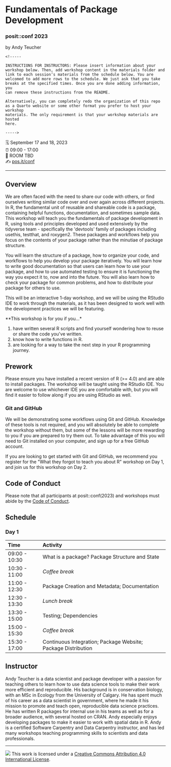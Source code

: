 # Fundamentals of Package Development

### posit::conf 2023

by Andy Teucher

```{=html}
<!-----

INSTRUCTIONS FOR INSTRUCTORS: Please insert information about your
workshop below. Then, add workshop content in the materials folder and
link to each session’s materials from the schedule below. You are
welcomed to add more rows to the schedule. We just ask that you take
breaks at the specified times. Once you are done adding information, you
can remove these instructions from the README.

Alternatively, you can completely redo the organization of this repo 
as a Quarto website or some other format you prefer to host your workshop
materials. The only requirement is that your workshop materials are hosted 
here.

----->
```
:spiral_calendar: September 17 and 18, 2023\
:alarm_clock: 09:00 - 17:00\
:hotel: ROOM TBD\
:writing_hand: [pos.it/conf](http://pos.it/conf)

------------------------------------------------------------------------

## Overview

We are often faced with the need to share our code with others, or find ourselves writing similar code over and over again across different projects.
In R, the fundamental unit of reusable and shareable code is a package, containing helpful functions, documentation, and sometimes sample data.
This workshop will teach you the fundamentals of package development in R, using tools and principles developed and used extensively by the tidyverse team - specifically the 'devtools' family of packages including usethis, testthat, and roxygen2.
These packages and workflows help you focus on the contents of your package rather than the minutiae of package structure.

You will learn the structure of a package, how to organize your code, and workflows to help you develop your package iteratively.
You will learn how to write good documentation so that users can learn how to use your package, and how to use automated testing to ensure it is functioning the way you expect it to, now and into the future.
You will also learn how to check your package for common problems, and how to distribute your package for others to use.

This will be an interactive 1-day workshop, and we will be using the RStudio IDE to work through the materials, as it has been designed to work well with the development practices we will be featuring.

\*\*This workshop is for you if you...\*

1.  have written several R scripts and find yourself wondering how to reuse or share the code you've written.
2.  know how to write functions in R.
3.  are looking for a way to take the next step in your R programming journey.

## Prework

Please ensure you have installed a recent version of R (\>= 4.0) and are able to install packages.
The workshop will be taught using the RStudio IDE. You are welcome to use whichever IDE you are comfortable with, but you will find it easier to follow along if you are using RStudio as well.

### Git and GitHub

We will be demonstrating some workflows using Git and GitHub.
Knowledge of these tools is not required, and you will absolutely be able to complete the workshop without them, but some of the lessons will be more rewarding to you if you are prepared to try them out.
To take advantage of this you will need to Git installed on your computer, and sign up for a free GitHub account.

If you are looking to get started with Git and GitHub, we recommend you register for the "What they forgot to teach you about R" workshop on Day 1, and join us for this workshop on Day 2.

## Code of Conduct

Please note that all participants at posit::conf(2023) and workshops must abide by the [Code of Conduct](https://posit.co/code-of-conduct/).

## Schedule

### Day 1

| Time          | Activity                                                      |
|:--------------|:--------------------------------------------------------------|
| 09:00 - 10:30 | What is a package? Package Structure and State                |
| 10:30 - 11:00 | *Coffee break*                                                |
| 11:00 - 12:30 | Package Creation and Metadata; Documentation                  |
| 12:30 - 13:30 | *Lunch break*                                                 |
| 13:30 - 15:00 | Testing; Dependencies                                         |
| 15:00 - 15:30 | *Coffee break*                                                |
| 15:30 - 17:00 | Continuous Integration; Package Website; Package Distribution |

## Instructor

Andy Teucher is a data scientist and package developer with a passion for teaching others to learn how to use data science tools to make their work more efficient and reproducible.
His background is in conservation biology, with an MSc in Ecology from the University of Calgary.
He has spent much of his career as a data scientist in government, where he made it his mission to promote and teach open, reproducible data science practices.
He has written R packages for internal use in his teams as well as for a broader audience, with several hosted on CRAN.
Andy especially enjoys developing packages to make it easier to work with spatial data in R.
Andy is a certified Software Carpentry and Data Carpentry instructor, and has led many workshops teaching programming skills to scientists and data professionals.

------------------------------------------------------------------------

![](https://i.creativecommons.org/l/by/4.0/88x31.png) This work is licensed under a [Creative Commons Attribution 4.0 International License](https://creativecommons.org/licenses/by/4.0/).
